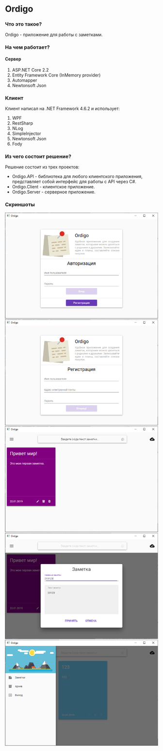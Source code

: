 # Ordigo
### Что это такое?
Ordigo - приложение для работы с заметками.

### На чем работает?
#### Сервер
1. ASP.NET Core 2.2
2. Entity Framework Core (InMemory provider)
3. Automapper
4. Newtonsoft Json

### Клиент
Клиент написал на .NET Framework 4.6.2 и использует:
1. WPF
2. RestSharp 
3. NLog
4. SimpleInjector
5. Newtonsoft Json
6. Fody

### Из чего состоит решение?
Решение состоит из трех проектов:
* Ordigo.API - библиотека для любого клиентского приложения, представляет собой интерфейс для работы с API через C#.
* Ordigo.Client - клиентское приложение.
* Ordigo.Server - серверное приложение.

### Скриншоты
![Экран входа](https://raw.githubusercontent.com/Infernno/Ordigo/master/screenshots/signin.PNG)
![Экран регистрации](https://raw.githubusercontent.com/Infernno/Ordigo/master/screenshots/signup.PNG)
![Главный экран](https://raw.githubusercontent.com/Infernno/Ordigo/master/screenshots/mainscreen.PNG)
![Создание заметки](https://raw.githubusercontent.com/Infernno/Ordigo/master/screenshots/addnote.PNG)
![Сайд бар](https://raw.githubusercontent.com/Infernno/Ordigo/master/screenshots/sidebarmenu.PNG)
